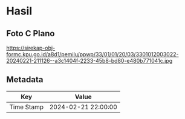 # Hasil

## Foto C Plano

https://sirekap-obj-formc.kpu.go.id/a8d1/pemilu/ppwp/33/01/01/20/03/3301012003022-20240221-211126--a3c1404f-2233-45b8-bd80-e480b771041c.jpg


## Metadata

| Key        | Value               |
| ---------- | ------------------- |
| Time Stamp | 2024-02-21 22:00:00 |



